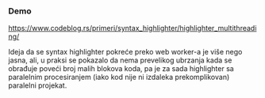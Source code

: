 ### Demo

https://www.codeblog.rs/primeri/syntax_highlighter/highlighter_multithreading/

Ideja da se syntax highlighter pokreće preko web worker-a je više nego jasna, ali, u praksi se pokazalo da nema prevelikog ubrzanja kada se obrađuje poveći broj malih blokova koda, pa je za sada highlighter sa paralelnim procesiranjem (iako kod nije ni izdaleka prekomplikovan) paralelni projekat.
